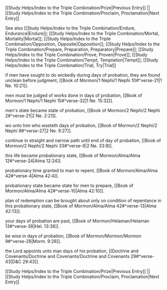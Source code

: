 [[Study Helps/Index to the Triple Combination/Prize|Previous Entry]]  ||  [[Study Helps/Index to the Triple Combination/Proclaim, Proclamation|Next Entry]]

 See also [[Study Helps/Index to the Triple Combination/Endure, Endurance|Endure]]; [[Study Helps/Index to the Triple Combination/Mortal, Mortality|Mortal]]; [[Study Helps/Index to the Triple Combination/Opposition, Opposite|Opposition]]; [[Study Helps/Index to the Triple Combination/Prepare, Preparation, Preparatory|Prepare]]; [[Study Helps/Index to the Triple Combination/Prove, Proven|Prove]]; [[Study Helps/Index to the Triple Combination/Tempt, Temptation|Tempt]]; [[Study Helps/Index to the Triple Combination/Trial, Try|Trial]]

 if men have sought to do wickedly during days of probation, they are found unclean before judgment, [[Book of Mormon/1 Nephi/1 Nephi 10#^verse-21|1 Ne. 10:21]].

 men must be judged of works done in days of probation, [[Book of Mormon/1 Nephi/1 Nephi 15#^verse-32|1 Ne. 15:32]].

 men's state became state of probation, [[Book of Mormon/2 Nephi/2 Nephi 2#^verse-21|2 Ne. 2:21]].

 wo unto him who wasteth days of probation, [[Book of Mormon/2 Nephi/2 Nephi 9#^verse-27|2 Ne. 9:27]].

 continue in straight and narrow path until end of day of probation, [[Book of Mormon/2 Nephi/2 Nephi 33#^verse-9|2 Ne. 33:9]].

 this life became probationary state, [[Book of Mormon/Alma/Alma 12#^verse-24|Alma 12:24]].

 probationary time granted to man to repent, [[Book of Mormon/Alma/Alma 42#^verse-4|Alma 42:4]].

 probationary state became state for men to prepare, [[Book of Mormon/Alma/Alma 42#^verse-10|Alma 42:10]].

 plan of redemption can be brought about only on condition of repentance in this probationary state, [[Book of Mormon/Alma/Alma 42#^verse-13|Alma 42:13]].

 your days of probation are past, [[Book of Mormon/Helaman/Helaman 13#^verse-38|Hel. 13:38]].

 be wise in days of probation, [[Book of Mormon/Mormon/Mormon 9#^verse-28|Morm. 9:28]].

 the Lord appoints unto man days of his probation, [[Doctrine and Covenants/Doctrine and Covenants/Doctrine and Covenants 29#^verse-43|D&C 29:43]].

[[Study Helps/Index to the Triple Combination/Prize|Previous Entry]]  ||  [[Study Helps/Index to the Triple Combination/Proclaim, Proclamation|Next Entry]]